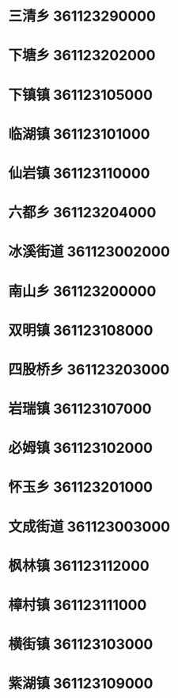 # 三清乡 361123290000
# 下塘乡 361123202000
# 下镇镇 361123105000
# 临湖镇 361123101000
# 仙岩镇 361123110000
# 六都乡 361123204000
# 冰溪街道 361123002000
# 南山乡 361123200000
# 双明镇 361123108000
# 四股桥乡 361123203000
# 岩瑞镇 361123107000
# 必姆镇 361123102000
# 怀玉乡 361123201000
# 文成街道 361123003000
# 枫林镇 361123112000
# 樟村镇 361123111000
# 横街镇 361123103000
# 紫湖镇 361123109000
